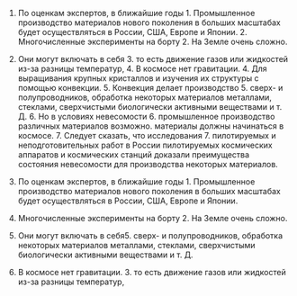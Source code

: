 
1. По оценкам экспертов, в ближайшие годы 1. Промышленное производство материалов нового поколения в больших масштабах будет осуществляться в России, США, Европе и Японии.  2. Многочисленные эксперименты на борту 2. На Земле очень сложно.

3. Они могут включать в себя 3. то есть движение газов или жидкостей из-за разницы температур, 4. В космосе нет гравитации. 4. Для выращивания крупных кристаллов и изучения их структуры с помощью конвекции.  5. Конвекция делает производство 5. сверх- и полупроводников, обработка некоторых материалов металлами, стеклами, сверхчистыми биологически активными веществами и т. Д. 6. Но в условиях невесомости 6. промышленное производство различных материалов возможно.  материалы должны начинаться в космосе.  7. Следует сказать, что исследования 7. пилотируемых и неподготовительных работ в России пилотируемых космических аппаратов и космических станций доказали преимущества состояния невесомости для производства некоторых материалов.

1. По оценкам экспертов, в ближайшие годы 1. Промышленное производство материалов нового поколения в больших масштабах будет осуществляться в России, США, Европе и Японии. 

2. Многочисленные эксперименты на борту 2. На Земле очень сложно.

3. Они могут включать в себя5. сверх- и полупроводников, обработка некоторых материалов металлами, стеклами, сверхчистыми биологически активными веществами и т. Д.

4. В космосе нет гравитации. 3. то есть движение газов или жидкостей из-за разницы температур,

